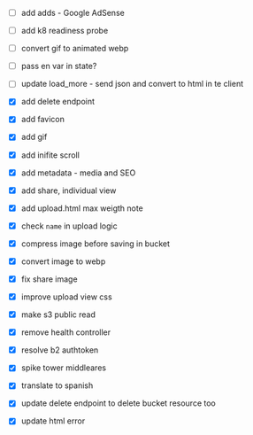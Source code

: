 - [ ] add adds - Google AdSense

- [ ] add k8 readiness probe
- [ ] convert gif to animated webp
- [ ] pass en var in state?
- [ ] update load_more - send json and convert to html in te client
- [x] add delete endpoint
- [x] add favicon
- [x] add gif
- [x] add inifite scroll
- [x] add metadata - media and SEO
- [x] add share, individual view
- [x] add upload.html max weigth note
- [x] check `name` in upload logic
- [x] compress image before saving in bucket
- [x] convert image to webp
- [x] fix share image
- [x] improve upload view css
- [x] make s3 public read
- [x] remove health controller
- [x] resolve b2 authtoken
- [x] spike tower middleares
- [x] translate to spanish
- [x] update delete endpoint to delete bucket resource too
- [x] update html error
